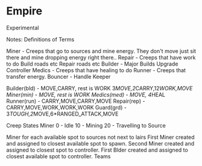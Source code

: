 # Empire
Experimental

Notes:
	Definitions of Terms

Miner - Creeps that go to sources and mine energy.  They don't move just sit there and mine dropping energy right there..
Repair - Creeps that have work to do
	Build roads etc
	Repair roads etc
Builder - 
	Major Builds
	Upgrade Controller
Medics - Creeps that have healing to do
Runner - Creeps that transfer energy.
Bouncer - Handle Keeper

Builder(bld) - MOVE,CARRY, rest is WORK
				3*MOVE,2*CARRY,12*WORK,MOVE
Miner(min) - MOVE, rest is WORK
Medics(med) - MOVE, 4*HEAL
Runner(run) - CARRY,MOVE,CARRY,MOVE
Repair(rep) - CARRY,MOVE,WORK,WORK,WORK
Guard(grd) - 3*TOUGH,2*MOVE,6*RANGED_ATTACK,MOVE

Creep States Miner
0 - Idle
10 - Mining
20 - Travelling to Source

Miner for each available spot to sources not next to lairs
First Miner created and assigned to closest available spot to spawn.
Second Miner created and assigned to closest spot to controller.
First Blder created and assigned to closest available spot to controller.
Teams

